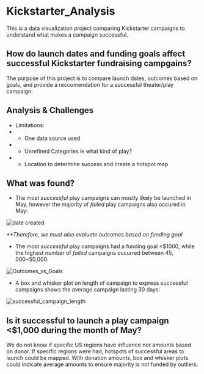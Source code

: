 # Kickstarter_Analysis
This is a data visualization project comparing Kickstarter campaigns to understand what makes a campaign successful.
## How do launch dates and funding goals affect successful Kickstarter fundraising campgains?
The purpose of this project is to compare launch dates, outcomes based on goals, and provide a reccomendation for a successful theater/play campaign.
## Analysis & Challenges
- Limitations: 
- - One data source used
- - Unrefined Categories ie what kind of play?
- - Location to determine success and create a hotspot map

## What was found?

- The most _successful_ play campaigns can mostly likely be launched in May, however the majority of _failed_ play campaigns also occured in May:

![date created](https://user-images.githubusercontent.com/79612565/111403499-4ff50a80-868a-11eb-88a0-495377ef9619.png)


_**Therefore, we must also evaluate outcomes based on funding goal_

- The most _successful_ play campaigns had a funding goal <$1000, while the highest number of _failed_ campaigns occurred between $45,000-$50,000:

![Outcomes_vs_Goals](https://user-images.githubusercontent.com/79612565/111403514-55eaeb80-868a-11eb-976b-3e1a48c593fe.png)

- A box and whisker plot on length of campaign to express successful campaigns shows the average campaign lasting 30 days:

![successful_campaign_length](https://user-images.githubusercontent.com/79612565/111403843-f50fe300-868a-11eb-867e-6078cb78cbf2.png)


## Is it successful to launch a play campaign <$1,000 during the month of May?

We do not know if specific US regions have influence nor amounts based on donor. If specific regions were had, hotspots of successful areas to launch could be mapped. With donation amounts, box and whisker plots could indicate average amounts to ensure majority is not funded by outliers.

